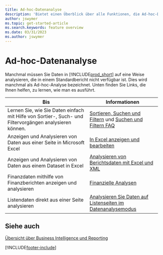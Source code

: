 ```yaml
---
title: Ad-hoc-Datenanalyse
description: 'Bietet einen Überblick über alle Funktionen, die Ad-hoc-Datenanalyseaufgaben in Business Central unterstützen.'
author: jswymer
ms.topic: get-started-article
ms.search.keywords: feature overview
ms.date: 03/31/2023
ms.author: jswymer
---
```

# Ad-hoc-Datenanalyse

Manchmal müssen Sie Daten in [!INCLUDE[prod_short](includes/prod_short.md)] auf eine Weise analysieren, die in einem Standardbericht nicht verfügbar ist. Dies wird manchmal als Ad-hoc-Analyse bezeichnet. Unten finden Sie Links, die Ihnen helfen, zu lernen, wie man es ausführt.

| Bis | Informationen |
| --- | --- |
| Lernen Sie, wie Sie Daten einfach mit Hilfe von Sortier-, Such- und Filtervorgängen analysieren können. | [Sortieren, Suchen und Filtern](ui-enter-criteria-filters.md) und [Suchen und Filtern FAQ](ui-search-filter-faq.yml) |
| Anzeigen und Analysieren von Daten aus einer Seite in Microsoft Excel | [In Excel anzeigen und bearbeiten](across-work-with-excel.md) |
| Anzeigen und Analysieren von Daten aus einem Dataset in Excel | [Analysieren von Berichtsdaten mit Excel und XML](report-analyze-excel.md) |
| Finanzdaten mithilfe von Finanzberichten anzeigen und analysieren | [Finanzielle Analysen](bi.md) |
| Listendaten direkt aus einer Seite analysieren |[Analysieren Sie Daten auf Listenseiten im Datenanalysemodus](analysis-mode.md)|

## Siehe auch 

[Übersicht über Business Intelligence und Reporting](ui-work-report.md)

[!INCLUDE[footer-include](includes/footer-banner.md)]
